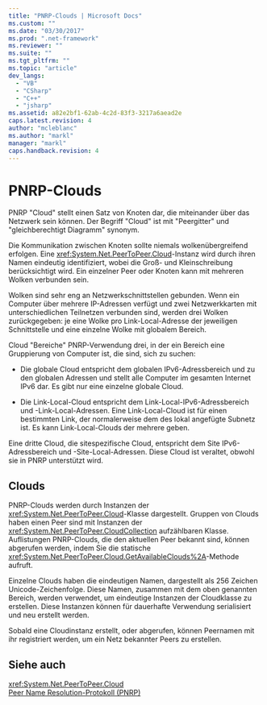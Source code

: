 ```yaml
---
title: "PNRP-Clouds | Microsoft Docs"
ms.custom: ""
ms.date: "03/30/2017"
ms.prod: ".net-framework"
ms.reviewer: ""
ms.suite: ""
ms.tgt_pltfrm: ""
ms.topic: "article"
dev_langs: 
  - "VB"
  - "CSharp"
  - "C++"
  - "jsharp"
ms.assetid: a82e2bf1-62ab-4c2d-83f3-3217a6aead2e
caps.latest.revision: 4
author: "mcleblanc"
ms.author: "markl"
manager: "markl"
caps.handback.revision: 4
---
```

# PNRP-Clouds
PNRP "Cloud" stellt einen Satz von Knoten dar, die miteinander über das Netzwerk sein können.  Der Begriff "Cloud" ist mit "Peergitter" und "gleichberechtigt Diagramm" synonym.  
  
 Die Kommunikation zwischen Knoten sollte niemals wolkenübergreifend erfolgen.  Eine <xref:System.Net.PeerToPeer.Cloud>\-Instanz wird durch ihren Namen eindeutig identifiziert, wobei die Groß\- und Kleinschreibung berücksichtigt wird.  Ein einzelner Peer oder Knoten kann mit mehreren Wolken verbunden sein.  
  
 Wolken sind sehr eng an Netzwerkschnittstellen gebunden.  Wenn ein Computer über mehrere IP\-Adressen verfügt und zwei Netzwerkkarten mit unterschiedlichen Teilnetzen verbunden sind, werden drei Wolken zurückgegeben: je eine Wolke pro Link\-Local\-Adresse der jeweiligen Schnittstelle und eine einzelne Wolke mit globalem Bereich.  
  
 Cloud "Bereiche" PNRP\-Verwendung drei, in der ein Bereich eine Gruppierung von Computer ist, die sind, sich zu suchen:  
  
-   Die globale Cloud entspricht dem globalen IPv6\-Adressbereich und zu den globalen Adressen und stellt alle Computer im gesamten Internet IPv6 dar.  Es gibt nur eine einzelne globale Cloud.  
  
-   Die Link\-Local\-Cloud entspricht dem Link\-Local\-IPv6\-Adressbereich und \-Link\-Local\-Adressen.  Eine Link\-Local\-Cloud ist für einen bestimmten Link, der normalerweise dem des lokal angefügte Subnetz ist.  Es kann Link\-Local\-Clouds der mehrere geben.  
  
 Eine dritte Cloud, die sitespezifische Cloud, entspricht dem Site IPv6\-Adressbereich und \-Site\-Local\-Adressen.  Diese Cloud ist veraltet, obwohl sie in PNRP unterstützt wird.  
  
## Clouds  
 PNRP\-Clouds werden durch Instanzen der <xref:System.Net.PeerToPeer.Cloud>\-Klasse dargestellt.  Gruppen von Clouds haben einen Peer sind mit Instanzen der <xref:System.Net.PeerToPeer.CloudCollection> aufzählbaren Klasse.  Auflistungen PNRP\-Clouds, die den aktuellen Peer bekannt sind, können abgerufen werden, indem Sie die statische <xref:System.Net.PeerToPeer.Cloud.GetAvailableClouds%2A>\-Methode aufruft.  
  
 Einzelne Clouds haben die eindeutigen Namen, dargestellt als 256 Zeichen Unicode\-Zeichenfolge.  Diese Namen, zusammen mit dem oben genannten Bereich, werden verwendet, um eindeutige Instanzen der Cloudklasse zu erstellen.  Diese Instanzen können für dauerhafte Verwendung serialisiert und neu erstellt werden.  
  
 Sobald eine Cloudinstanz erstellt, oder abgerufen, können Peernamen mit ihr registriert werden, um ein Netz bekannter Peers zu erstellen.  
  
## Siehe auch  
 <xref:System.Net.PeerToPeer.Cloud>   
 [Peer Name Resolution\-Protokoll \(PNRP\)](../../../docs/framework/network-programming/peer-name-resolution-protocol.md)